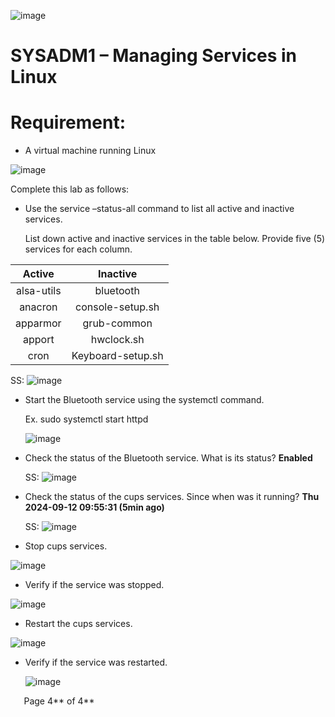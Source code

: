 ![image](https://github.com/user-attachments/assets/7ee9b588-5064-49f8-8cc5-62d7e2573458)

# SYSADM1 – Managing Services in Linux
# Requirement: 
- A virtual machine running Linux
  
![image](https://github.com/user-attachments/assets/63b66c72-8dd2-4d01-861a-59cc7807feaf)

Complete this lab as follows: 

- Use the service –status-all command to list all active and inactive services.

  List down active and inactive services in the table below. Provide five (5) services for each column.

|**Active**|**Inactive**|
| :-: | :-: |
|alsa-utils|bluetooth|
|anacron|console-setup.sh|
|apparmor|grub-common|
|apport|hwclock.sh|
|cron|Keyboard-setup.sh|

SS: ![image](https://github.com/user-attachments/assets/667490f4-478a-48b2-b400-587c510eb85b)

- Start the Bluetooth service using the systemctl command. 

  Ex. sudo systemctl start httpd

  ![image](https://github.com/user-attachments/assets/c28d494c-847c-4565-8a6a-f12e4f6a0680)


- Check the status of the Bluetooth service. What is its status? **Enabled** 

  SS: ![image](https://github.com/user-attachments/assets/afb2938c-448a-4203-9a48-84fd2db19f56)

- Check the status of the cups services. Since when was it running? **Thu 2024-09-12 09:55:31 (5min ago)**

  SS: ![image](https://github.com/user-attachments/assets/371bd96b-bcad-4be3-80f8-00f987c78916)

- Stop cups services.

 ![image](https://github.com/user-attachments/assets/892e90f4-ec0f-41d9-a382-ae6b73ea7cc6)


- Verify if the service was stopped. 

 ![image](https://github.com/user-attachments/assets/9b996a21-f429-4246-836a-f467a2c5bb03)

- Restart the cups services.

![image](https://github.com/user-attachments/assets/a416c58c-a5b8-4a81-8700-1bb78c88c284)

- Verify if the service was restarted. 

  ![image](https://github.com/user-attachments/assets/eadc1011-a389-447b-b917-de466334c231)

`	`Page 4** of 4**	
